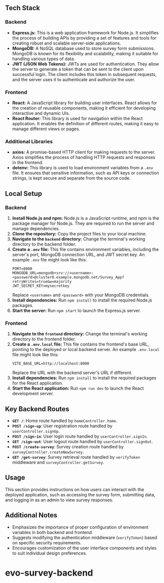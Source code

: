 
## Tech Stack

### Backend
- **Express.js:** This is a web application framework for Node.js. It simplifies the process of building APIs by providing a set of features and tools for creating robust and scalable server-side applications.
- **MongoDB:** A NoSQL database used to store survey form submissions. MongoDB is known for its flexibility and scalability, making it suitable for handling various types of data.
- **JWT (JSON Web Tokens):** JWTs are used for authentication. They allow the server to generate a token that can be sent to the client upon successful login. The client includes this token in subsequent requests, and the server uses it to authenticate and authorize the user.

### Frontend
- **React:** A JavaScript library for building user interfaces. React allows for the creation of reusable components, making it efficient for developing interactive and dynamic UIs.
- **React Router:** This library is used for navigation within the React application. It enables the definition of different routes, making it easy to manage different views or pages.

### Additional Libraries
- **axios:** A promise-based HTTP client for making requests to the server. Axios simplifies the process of handling HTTP requests and responses in the frontend.
- **dotenv:** This library is used to load environment variables from a `.env` file. It ensures that sensitive information, such as API keys or connection strings, is kept secure and separate from the source code.

## Local Setup

### Backend
1. **Install Node.js and npm:** Node.js is a JavaScript runtime, and npm is the package manager for Node.js. They are required to run the server and manage dependencies.
2. **Clone the repository:** Copy the project files to your local machine.
3. **Navigate to the `backend` directory:** Change the terminal's working directory to the backend folder.
4. **Create a `.env` file:** This file contains environment variables, including the server's port, MongoDB connection URL, and JWT secret key. An example `.env` file might look like this:
   ```env
   PORT=8000
   MONGODB_URL=mongodb+srv://<username>:<password>@cluster0.example.mongodb.net/Survey_App?retryWrites=true&w=majority
   JWT_SECRET_KEY=mysecretkey
   ```
   Replace `<username>` and `<password>` with your MongoDB credentials.
5. **Install dependencies:** Run `npm install` to install the required Node.js packages.
6. **Start the server:** Run `npm start` to launch the Express.js server.

### Frontend
1. **Navigate to the `frontend` directory:** Change the terminal's working directory to the frontend folder.
2. **Create a `.env.local` file:** This file contains the frontend's base URL, pointing to the deployed or local backend server. An example `.env.local` file might look like this:
   ```env
   VITE_BASE_URL=http://localhost:8000
   ```
   Replace the URL with the backend server's URL if different.
3. **Install dependencies:** Run `npm install` to install the required packages for the React application.
4. **Start the React application:** Run `npm run dev` to launch the React development server.

## Key Backend Routes
- **`GET /`**: Home route handled by `homeController.home`.
- **`POST /sign-up`**: User registration route handled by `userController.signUp`.
- **`POST /sign-in`**: User login route handled by `userController.signIn`.
- **`GET /sign-out`**: User logout route handled by `userController.signOut`.
- **`POST /create-survey`**: Survey creation route handled by `surveyController.createNewSurvey`.
- **`GET /get-survey`**: Survey retrieval route handled by `verifyToken` middleware and `surveyController.getSurvey`.

## Usage
This section provides instructions on how users can interact with the deployed application, such as accessing the survey form, submitting data, and logging in as an admin to view survey responses.

## Additional Notes
- Emphasizes the importance of proper configuration of environment variables in both backend and frontend.
- Suggests modifying the authentication middleware (`verifyToken`) based on specific security requirements.
- Encourages customization of the user interface components and styles to suit individual design preferences.
# evo-survey-backend
